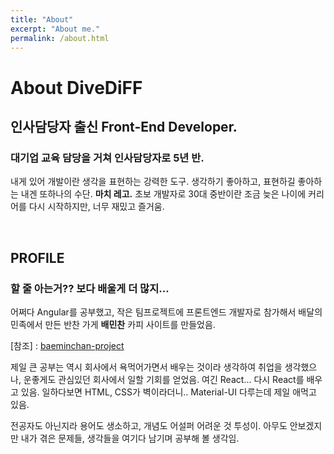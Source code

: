 ```yaml
---
title: "About"
excerpt: "About me."
permalink: /about.html
---
```


# About DiveDiFF

## 인사담당자 출신 Front-End Developer.

### 대기업 교육 담당을 거쳐 인사담당자로 5년 반.

내게 있어 개발이란 생각을 표현하는 강력한 도구. 생각하기 좋아하고, 표현하길 좋아하는 내겐 또하나의 수단. __마치 레고.__
초보 개발자로 30대 중반이란 조금 늦은 나이에 커리어를 다시 시작하지만, 너무 재밌고 즐거움.

<br>

## PROFILE

### 할 줄 아는거?? 보다 배울게 더 많지...

어쩌다 Angular를 공부했고, 작은 팀프로젝트에 프론트엔드 개발자로 참가해서 배달의민족에서 만든 반찬 가게 __배민찬__ 카피 사이트를 만들었음.

[참조] : [baeminchan-project](https://github.com/DiveDiFF/baeminchan-project)

제일 큰 공부는 역시 회사에서 욕먹어가면서 배우는 것이라 생각하여 취업을 생각했으나, 운좋게도 관심있던 회사에서 일할 기회를 얻었음. 여긴 React... 다시 React를 배우고 있음. 일하다보면 HTML, CSS가 벽이라더니.. Material-UI 다루는데 제일 애먹고 있음.

전공자도 아닌지라 용어도 생소하고, 개념도 어설퍼 어려운 것 투성이. 아무도 안보겠지만 내가 겪은 문제들, 생각들을 여기다 남기며 공부해 볼 생각임.

